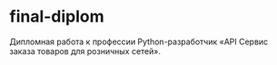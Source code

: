 # final-diplom
Дипломная работа к профессии Python-разработчик «API Сервис заказа товаров для розничных сетей».
